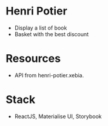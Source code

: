 # Henri Potier

- Display a list of book
- Basket with the best discount

# Resources

- API from henri-potier.xebia.

# Stack

- ReactJS, Materialise UI, Storybook
